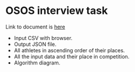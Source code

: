 # OSOS interview task

Link to document is [here](https://docs.google.com/document/d/1TU45D4yRItPhpyKAqxAFnAm5KDadmjhyiy6fH_BQYxo/edit)

* Input CSV with browser.
* Output JSON file.
* All athletes in ascending order of their places.
* All the input data and their place in competition.
* Algorithm diagram.
